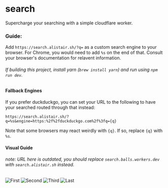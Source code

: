 # search

Supercharge your searching with a simple cloudflare worker.

### Guide:

Add `https://search.alistair.sh/?q=` as a custom search engine to your browser. For Chrome, you would need to add `%s` on the end of that. Consult your browser's documentation for relavent information.

###### If building this project, install yarn (`brew install yarn`) and run using `npm run dev`.

#### Fallback Engines

If you prefer duckduckgo, you can set your URL to the following to have your searched routed through that instead:

```
https://search.alistair.sh/?q=%s&engine=https:%2f%2fduckduckgo.com%2f%3fq={q}
```

Note that some browsers may react weirdly with `{q}`. If so, replace `{q}` with `%s`.

#### Visual Guide

###### note: URL here is outdated, you should replace `search.balls.workers.dev` with `search.alistair.sh` instead.

![First](./guide/01.png)
![Second](./guide/02.png)
![Third](./guide/03.png)
![Last](./guide/04.png)
